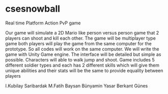 # csesnowball

Real time Platform Action PvP game


Our game will simulate a 2D Mario like person versus person game that 2 players can shoot and kill each other. The game will be multiplayer type game both players will play the game from the same computer for the prototype. So all codes will work on the same computer. We will write the game with Unity Game engine. The interface will be detailed but simple as possible.  Characters will able to walk jump and shoot. Game includes 5 different soldier types and each has 2 different skills which will give them unique abilities and their stats will be the same to provide equality between players

I.Kubilay Saribardak
M.Fatih Baysan
Bünyamin Yasar
Berkant Günes
